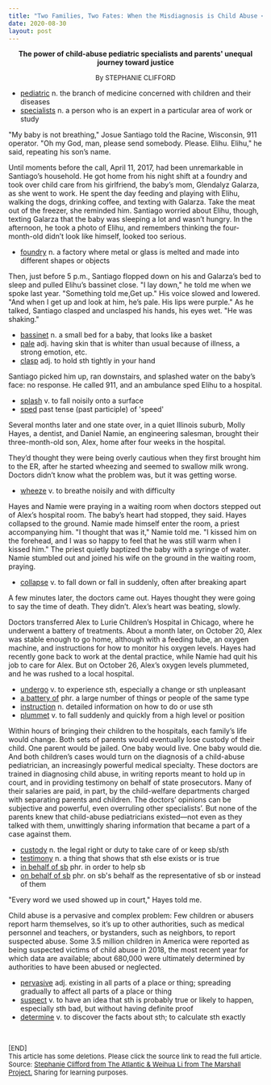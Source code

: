 ```yaml
---
title: "Two Families, Two Fates: When the Misdiagnosis is Child Abuse <sup>[Reproduced]</sup>"
date: 2020-08-30
layout: post
---
```


<center>
<p><strong>The power of child-abuse pediatric specialists and parents' unequal journey toward justice</strong></p>
<p><font size="2">By STEPHANIE CLIFFORD</font></p>
</center>

* <u>pediatric</u> n. the branch of medicine concerned with children and their diseases
* <u>specialists</u> n. a person who is an expert in a particular area of work or study

"My baby is not breathing," Josue Santiago told the Racine, Wisconsin, 911 operator. "Oh my God, man, please send somebody. Please. Elihu. Elihu," he said, repeating his son’s name.

Until moments before the call, April 11, 2017, had been unremarkable in Santiago’s household. He got home from his night shift at a foundry and took over child care from his girlfriend, the baby’s mom, Glendalyz Galarza, as she went to work. He spent the day feeding and playing with Elihu, walking the dogs, drinking coffee, and texting with Galarza. Take the meat out of the freezer, she reminded him. Santiago worried about Elihu, though, texting Galarza that the baby was sleeping a lot and wasn’t hungry. In the afternoon, he took a photo of Elihu, and remembers thinking the four-month-old didn’t look like himself, looked too serious.

* <u>foundry</u> n. a factory where metal or glass is melted and made into different shapes or objects

Then, just before 5 p.m., Santiago flopped down on his and Galarza’s bed to sleep and pulled Elihu’s bassinet close. "I lay down," he told me when we spoke last year. "Something told me,Get up." His voice slowed and lowered. "And when I get up and look at him, he’s pale. His lips were purple." As he talked, Santiago clasped and unclasped his hands, his eyes wet. "He was shaking."

* <u>bassinet</u> n. a small bed for a baby, that looks like a basket
* <u>pale</u> adj. having skin that is whiter than usual because of illness, a strong emotion, etc.
* <u>clasp</u> adj. to hold sth tightly in your hand

Santiago picked him up, ran downstairs, and splashed water on the baby’s face: no response. He called 911, and an ambulance sped Elihu to a hospital.

* <u>splash</u> v. to fall noisily onto a surface
* <u>sped</u> past tense (past participle) of 'speed'

Several months later and one state over, in a quiet Illinois suburb, Molly Hayes, a dentist, and Daniel Namie, an engineering salesman, brought their three-month-old son, Alex, home after four weeks in the hospital.

They’d thought they were being overly cautious when they first brought him to the ER, after he started wheezing and seemed to swallow milk wrong. Doctors didn’t know what the problem was, but it was getting worse.

* <u>wheeze</u> v. to breathe noisily and with difficulty

Hayes and Namie were praying in a waiting room when doctors stepped out of Alex’s hospital room. The baby’s heart had stopped, they said. Hayes collapsed to the ground. Namie made himself enter the room, a priest accompanying him. "I thought that was it," Namie told me. "I kissed him on the forehead, and I was so happy to feel that he was still warm when I kissed him." The priest quietly baptized the baby with a syringe of water. Namie stumbled out and joined his wife on the ground in the waiting room, praying.

* <u>collapse</u> v. to fall down or fall in suddenly, often after breaking apart

A few minutes later, the doctors came out. Hayes thought they were going to say the time of death. They didn’t. Alex’s heart was beating, slowly.

Doctors transferred Alex to Lurie Children’s Hospital in Chicago, where he underwent a battery of treatments. About a month later, on October 20, Alex was stable enough to go home, although with a feeding tube, an oxygen machine, and instructions for how to monitor his oxygen levels. Hayes had recently gone back to work at the dental practice, while Namie had quit his job to care for Alex. But on October 26, Alex’s oxygen levels plummeted, and he was rushed to a local hospital.

* <u>undergo</u> v. to experience sth, especially a change or sth unpleasant
* <u>a battery of</u> phr. a large number of things or people of the same type
* <u>instruction</u> n. detailed information on how to do or use sth
* <u>plummet</u> v. to fall suddenly and quickly from a high level or position

Within hours of bringing their children to the hospitals, each family’s life would change. Both sets of parents would eventually lose custody of their child. One parent would be jailed. One baby would live. One baby would die. And both children’s cases would turn on the diagnosis of a child-abuse pediatrician, an increasingly powerful medical specialty. These doctors are trained in diagnosing child abuse, in writing reports meant to hold up in court, and in providing testimony on behalf of state prosecutors. Many of their salaries are paid, in part, by the child-welfare departments charged with separating parents and children. The doctors’ opinions can be subjective and powerful, even overruling other specialists’. But none of the parents knew that child-abuse pediatricians existed—not even as they talked with them, unwittingly sharing information that became a part of a case against them.

* <u>custody</u> n. the legal right or duty to take care of or keep sb/sth
* <u>testimony</u> n. a thing that shows that sth else exists or is true
* <u>in behalf of sb</u> phr. in order to help sb
* <u>on behalf of sb</u> phr. on sb's behalf as the representative of sb or instead of them

"Every word we used showed up in court," Hayes told me.

Child abuse is a pervasive and complex problem: Few children or abusers report harm themselves, so it’s up to other authorities, such as medical personnel and teachers, or bystanders, such as neighbors, to report suspected abuse. Some 3.5 million children in America were reported as being suspected victims of child abuse in 2018, the most recent year for which data are available; about 680,000 were ultimately determined by authorities to have been abused or neglected.

* <u>pervasive</u> adj. existing in all parts of a place or thing; spreading gradually to affect all parts of a place or thing
* <u>suspect</u> v. to have an idea that sth is probably true or likely to happen, especially sth bad, but without having definite proof
* <u>determine</u> v. to discover the facts about sth; to calculate sth exactly

<br>
<p>
<font size="2">
[END]
<br>
This article has some deletions. Please click the source link to read the full article.
Source: <a href="https://www.themarshallproject.org/2020/08/20/two-families-two-fates-when-the-misdiagnosis-is-child-abuse">Stephanie Clifford from The Atlantic & Weihua Li from The Marshall Project.</a> Sharing for learning purposes.
</font>
</p>
